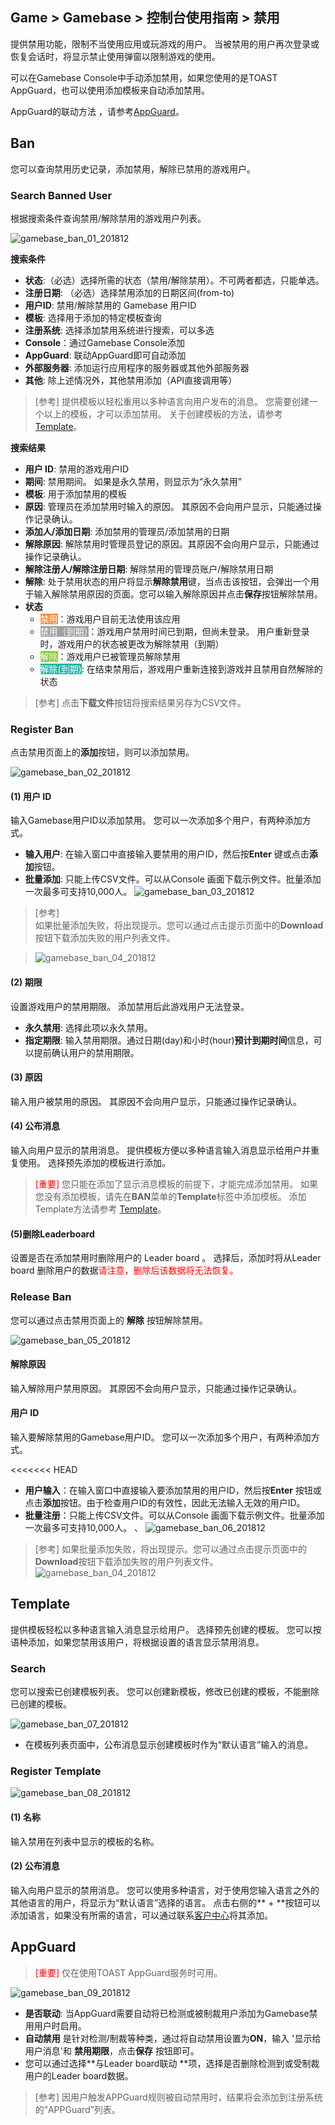 ## Game > Gamebase > 控制台使用指南 > 禁用

提供禁用功能，限制不当使用应用或玩游戏的用户。
当被禁用的用户再次登录或恢复会话时，将显示禁止使用弹窗以限制游戏的使用。

可以在Gamebase Console中手动添加禁用，如果您使用的是TOAST AppGuard，也可以使用添加模板来自动添加禁用。

AppGuard的联动方法 ，请参考[AppGuard](./oper-ban/#appguard)。

## Ban

您可以查询禁用历史记录，添加禁用，解除已禁用的游戏用户。

### Search Banned User

根据搜索条件查询禁用/解除禁用的游戏用户列表。

![gamebase_ban_01_201812](https://static.toastoven.net/prod_gamebase/gamebase_ban_01_201812.png)

**搜索条件**

- **状态**:（必选）选择所需的状态（禁用/解除禁用）。不可两者都选，只能单选。
- **注册日期**: （必选）选择禁用添加的日期区间(from-to)
- **用户ID**: 禁用/解除禁用的 Gamebase 用户ID
- **模板**: 选择用于添加的特定模板查询
- **注册系统**: 选择添加禁用系统进行搜索，可以多选
- **Console**：通过Gamebase Console添加
- **AppGuard**: 联动AppGuard即可自动添加
- **外部服务器**: 添加运行应用程序的服务器或其他外部服务器
- **其他**: 除上述情况外，其他禁用添加（API直接调用等）

> [参考]
> 提供模板以轻松重用以多种语言向用户发布的消息。
> 您需要创建一个以上的模板，才可以添加禁用。
> 关于创建模板的方法，请参考[Template](./oper-ban/#template)。

**搜索结果**

- **用户 ID**: 禁用的游戏用户ID
- **期间**: 禁用期间。 如果是永久禁用，则显示为“永久禁用”
- **模板**: 用于添加禁用的模板
- **原因**: 管理员在添加禁用时输入的原因。 其原因不会向用户显示，只能通过操作记录确认。
- **添加人/添加日期**: 添加禁用的管理员/添加禁用的日期
- **解除原因**: 解除禁用时管理员登记的原因。其原因不会向用户显示，只能通过操作记录确认。
- **解除注册人/解除注册日期**: 解除禁用的管理员账户/解除禁用日期
- **解除**: 处于禁用状态的用户将显示**解除禁用**键，当点击该按钮，会弹出一个用于输入解除禁用原因的页面。您可以输入解除原因并点击**保存**按钮解除禁用。 
- **状态**
  - <font color="white" style="background-color:#FB8F37">禁用</font>：游戏用户目前无法使用该应用
  - <font color="white" style="background-color:#A1A1A1">禁用（到期）</font>：游戏用户禁用时间已到期，但尚未登录。 用户重新登录时，游戏用户的状态被更改为解除禁用（到期）
  - <font color="white" style="background-color:#88C637">解除</font>：游戏用户已被管理员解除禁用
  - <font color="white" style="background-color:#2AB1A6">解除(到期)</font>: 在结束禁用后，游戏用户重新连接到游戏并且禁用自然解除的状态

> [参考]
> 点击**下载文件**按钮将搜索结果另存为CSV文件。

### Register Ban

点击禁用页面上的**添加**按钮，则可以添加禁用。

![gamebase_ban_02_201812](https://static.toastoven.net/prod_gamebase/gamebase_ban_02_201812.png)
#### (1) 用户 ID
输入Gamebase用户ID以添加禁用。 您可以一次添加多个用户，有两种添加方式。

- **输入用户**: 在输入窗口中直接输入要禁用的用户ID，然后按**Enter** 键或点击**添加**按钮。
- **批量添加**: 只能上传CSV文件。可以从Console 画面下载示例文件。批量添加一次最多可支持10,000人。
  ![gamebase_ban_03_201812](https://static.toastoven.net/prod_gamebase/gamebase_ban_03_201812.png)

> [参考]</br>
> 如果批量添加失败，将出现提示。您可以通过点击提示页面中的**Download**按钮下载添加失败的用户列表文件。

> ![gamebase_ban_04_201812](https://static.toastoven.net/prod_gamebase/gamebase_ban_04_201812.png)

#### (2) 期限
设置游戏用户的禁用期限。 添加禁用后此游戏用户无法登录。

- **永久禁用**: 选择此项以永久禁用。
- **指定期限**: 输入禁用期限。通过日期(day)和小时(hour)**预计到期时间**信息，可以提前确认用户的禁用期限。

#### (3) 原因
输入用户被禁用的原因。
其原因不会向用户显示，只能通过操作记录确认。

#### (4) 公布消息
输入向用户显示的禁用消息。
提供模板方便以多种语言输入消息显示给用户并重复使用。 选择预先添加的模板进行添加。

> <font color="red">[重要]</font>
> 您只能在添加了显示消息模板的前提下，才能完成添加禁用。
> 如果您没有添加模板，请先在**BAN**菜单的**Template**标签中添加模板。
> 添加Template方法请参考 [Template](./oper-ban/#template)。

#### (5)删除Leaderboard
设置是否在添加禁用时删除用户的 Leader board 。
选择后，添加时将从Leader board 删除用户的数据<font color="red">请注意，删除后该数据将无法恢复。</font> 

### Release Ban

您可以通过点击禁用页面上的 **解除** 按钮解除禁用。

![gamebase_ban_05_201812](https://static.toastoven.net/prod_gamebase/gamebase_ban_05_201812.png)

#### 解除原因
输入解除用户禁用原因。
其原因不会向用户显示，只能通过操作记录确认。

#### 用户 ID
输入要解除禁用的Gamebase用户ID。 您可以一次添加多个用户，有两种添加方式。

<<<<<<< HEAD
- **用户输入**：在输入窗口中直接输入要添加禁用的用户ID，然后按**Enter** 按钮或点击**添加**按钮。由于检查用户ID的有效性，因此无法输入无效的用户ID。
- **批量注册**：只能上传CSV文件。可以从Console 画面下载示例文件。批量添加一次最多可支持10,000人。
、
![gamebase_ban_06_201812](https://static.toastoven.net/prod_gamebase/gamebase_ban_06_201812.png)

> [参考]
> 如果批量添加失败，将出现提示。您可以通过点击提示页面中的**Download**按钮下载添加失败的用户列表文件。
> ![gamebase_ban_04_201812](https://static.toastoven.net/prod_gamebase/gamebase_ban_04_201812.png)

## Template
提供模板轻松以多种语言输入消息显示给用户。 选择预先创建的模板。
您可以按语种添加，如果您禁用该用户，将根据设置的语言显示禁用消息。

### Search

您可以搜索已创建模板列表。
您可以创建新模板，修改已创建的模板，不能删除已创建的模板。


![gamebase_ban_07_201812](https://static.toastoven.net/prod_gamebase/gamebase_ban_07_201812.png)

- 在模板列表页面中，公布消息显示创建模板时作为“默认语言”输入的消息。

### Register Template
![gamebase_ban_08_201812](https://static.toastoven.net/prod_gamebase/gamebase_ban_08_201812.png)

#### (1) 名称
输入禁用在列表中显示的模板的名称。

#### (2) 公布消息
输入向用户显示的禁用消息。
您可以使用多种语言，对于使用您输入语言之外的其他语言的用户，将显示为“默认语言”选择的语言。
点击右侧的** + **按钮可以添加语言，如果没有所需的语言，可以通过联系[客户中心](https://toast.com/support/inquiry)将其添加。

## AppGuard

> <font color="red">[重要]</font>
> 仅在使用TOAST AppGuard服务时可用。

![gamebase_ban_09_201812](https://static.toastoven.net/prod_gamebase/gamebase_ban_09_201812.png)

- **是否联动**: 当AppGuard需要自动将已检测或被制裁用户添加为Gamebase禁用用户时启用。
- **自动禁用** 是针对检测/制裁等种类，通过将自动禁用设置为**ON**，输入 '显示给用户消息'和 **禁用期限**，点击**保存** 按钮即可。
- 您可以通过选择**与Leader board联动 **项，选择是否删除检测到或受制裁用户的Leader board数据。
> [参考]
> 因用户触发APPGuard规则被自动禁用时，结果将会添加到注册系统的”APPGuard”列表。
